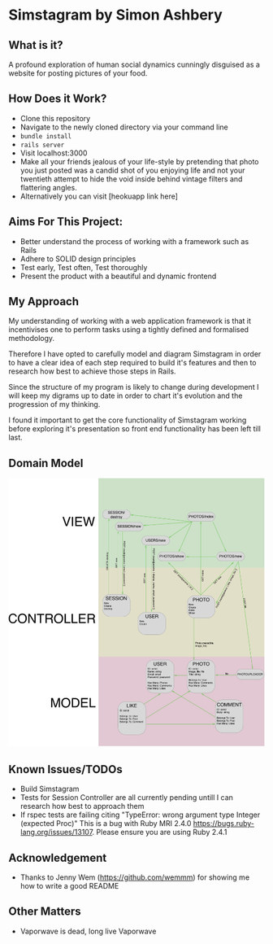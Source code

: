 # Simstagram by Simon Ashbery
## What is it?

A profound exploration of human social dynamics cunningly disguised as a website for posting pictures of your food.

## How Does it Work?

- Clone this repository
- Navigate to the newly cloned directory via your command line
- ```bundle install```
- ```rails server```
- Visit localhost:3000
- Make all your friends jealous of your life-style by pretending that photo you just posted was a candid shot of you enjoying life and not your twentieth attempt to hide the void inside behind vintage filters and flattering angles.
- Alternatively you can visit [heokuapp link here]


## Aims For This Project:

- Better understand the process of working with a framework such as Rails
- Adhere to SOLID design principles
- Test early, Test often, Test thoroughly
- Present the product with a beautiful and dynamic frontend


## My Approach

My understanding of working with a web application framework is that it incentivises one to perform tasks using a tightly defined and formalised methodology.

Therefore I have opted to carefully model and diagram Simstagram in order to have a clear idea of each step required to build it's features and then to research how best to achieve those steps in Rails.

Since the structure of my program is likely to change during development I will keep my digrams up to date in order to chart it's evolution and the progression of my thinking.

I found it important to get the core functionality of Simstagram working before exploring it's presentation so front end functionality has been left till last. 

## Domain Model

![Domain Model](https://github.com/SiAshbery/simstagram/blob/master/Images/Simstagram_Data_Model.png)

## Known Issues/TODOs

- Build Simstagram
- Tests for Session Controller are all currently pending untill I can research how best to approach them
- If rspec tests are failing citing "TypeError: wrong argument type Integer (expected Proc)" This is a bug with Ruby MRI 2.4.0 https://bugs.ruby-lang.org/issues/13107. Please ensure you are using Ruby 2.4.1

## Acknowledgement
- Thanks to Jenny Wem (https://github.com/wemmm) for showing me how to write a good README

## Other Matters

- Vaporwave is dead, long live Vaporwave

